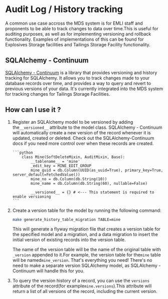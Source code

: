 # Audit Log / History tracking

A common use case accross the MDS system is for EMLI staff and proponents to be able to track changes to data over time.This is useful for auditing purposes, as well as for implementing versioning and rollback functionality.
Examples of implementations of this can be found for Explosives Storage facilities and Tailings Storage Facility functionality.

## SQLAlchemy - Continuum

[SQLAlchemy - Continuum](https://sqlalchemy-continuum.readthedocs.io) is a library that provides versioning and history tracking for SQLAlchemy. It allows you to track changes made to your database records over time, and provides a way to query and revert to previous versions of your data.
It's currently integrated into the MDS system for tracking changes for Tailings Storage Facilities.

## How can I use it ?

1.  Register an SQLAlchemy model to be versioned by adding the`__versioned__` attribute to the model class.
    SQLAlchemy - Continuum will automatically create a new version of the record whenever it is updated, created or deleted. Check out the SQLAlchemy-Continuum docs if you need more control over when these
    records are created.

        ```python
            class Mine(SoftDeleteMixin, AuditMixin, Base):
                __tablename__ = 'mine'
                _edit_key = MINE_EDIT_GROUP
                mine_guid = db.Column(UUID(as_uuid=True), primary_key=True, server_default=FetchedValue())
                mine_no = db.Column(db.String(10))
                mine_name = db.Column(db.String(60), nullable=False)

                __versioned__ = {} # <--- This statement is required to enable versioning
        ```

2.  Create a version table for the model by running the following command:

    ```bash
    make generate_history_table_migration TABLE=mine
    ```

    This will generate a flyway migration file that creates a version table for the specified model and a migration, and
    a data migration to insert the initial version of existing records into the version table.

    The name of the version table will be the name of the original table with `_version` appended to it.For example, the version table for the`mine` table will be named`mine_version`.
    That's everything you need! There's no need to make a separate version SQLAlchemy model, as SQLAlchemy - Continuum will handle this for you.

3.  To query the version history of a record, you can use the `versions` attribute of the record(for example`mine.versions`).This attribute will return a list of all versions of the record, including the current version.
